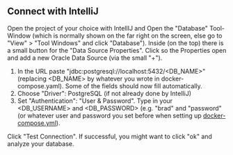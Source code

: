 ## Connect with IntelliJ 

Open the project of your choice with IntellIJ and Open the "Database" Tool-Window (which is normally shown on the far right on the screen, else go to "View" > "Tool Windows" and click "Database").
Inside (on the top) there is a small button for the "Data Source Properties". Click so the Properties open and add a new Oracle Data Source (via the small "+").

1. In the URL paste "jdbc:postgresql://localhost:5432/<DB_NAME>" (replacing <DB_NAME> by whatever you wrote in docker-compose.yaml). Some of the fields should now fill automatically.
2. Choose "Driver": PostgreSQL (if not already done by IntelliJ)
3. Set "Authentication": "User & Password". Type in your <DB_USERNAME> and <DB_PASSWORD> (e.g. "brad" and "password" (or whatever user and password you set before when setting up [docker-compose.yml](creatingAPostrgreSQLDockerContainer.md#step-1-prepare-docker-compose-file)).

Click "Test Connection". If successful, you might want to click "ok" and analyze your database.
